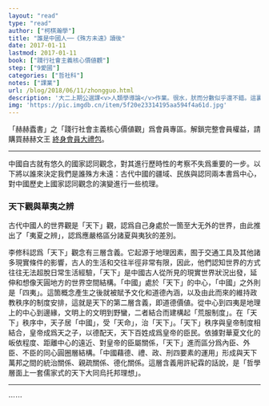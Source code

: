 ```yaml
---
layout: "read"
type: "read"
author: ["柯棋瀚學"]
title: "誰是中國人──《殊方未遠》讀後"
date: 2017-01-11
lastmod: 2017-01-11
book: ["踐行社會主義核心價値觀"]
step: ["9愛國"]
categories: ["哲社科"]
notes: ["課業"]
url: /blog/2018/06/11/zhongguo.html
description: '大二上期公選課<v>人類學導論</v>作業。很水，肰而分數似乎還不錯。這裏略作修改，可當成一篇很爛的微信推送。'
img: 'https://pic.imgdb.cn/item/5f20e23314195aa594f4a61d.jpg'
---
```


「赫赫蠹書」之「踐行社會主義核心價値觀」爲會員專區。解鎖完整會員權益，請購買赫赫文王 [終身會員大禮包](https://item.taobao.com/item.htm?id=629774535457)。

----

中國自古就有悠久的國家認同觀念，對其進行歷時性的考察不失爲重要的一步。以下將以<v>誰來決定我們是誰</v><v>殊方未遠：古代中國的疆域、民族與認同</v>兩本書爲中心，對中國歷史上國家認同觀念的演變進行一些梳理。

### 天下觀與華夷之辨

古代中國人的世界觀是「天下」觀，認爲自己身處於一箇至大无外的世界，由此推出了「夷夏之辨」，認爲應嚴格區分諸夏與夷狄的差別。

李修科認爲「天下」觀念有三層含義。它起源于地理因素，囿于交通工具及其他諸多現實條件的影響，古人的生活和交往半徑非常有限，因此，他們認知世界的方式往往无法超脫日常生活經驗，「天下」是中國古人從所見的現實世界狀況出發，延伸和想像天圓地方的世界空間結構。「中國」處於「天下」的中心，「中國」之外則是「四夷」。這箇概念產生之後就被賦予文化和道德內涵，以及由此而來的維持政教秩序的制度安排，這就是天下的第二層含義，即道德價値。從中心到四夷是地理上的中心到邊緣，文明上的文明到野蠻，二者結合而建構起「荒服制度」。在「天下」秩序中，天子居「中國」，受「天命」，治「天下」。「天下」秩序與皇帝制度相結合，皇帝成爲天之子，以德配天，天下百姓成爲皇帝的臣民。依據對華夏文化的皈依程度、距離中心的遠近、對皇帝的臣屬關係，「天下」進而區分爲內臣、外臣、不臣的同心圓圈層結構。「中國藉德、禮、政、刑四要素的運用」形成與天下萬邦之間的統治關係、親疏關係、德化關係。這層含義用許紀霖的話說，是「哲學層面上一套儒家式的天下大同烏托邦理想」。

-----

⋯⋯